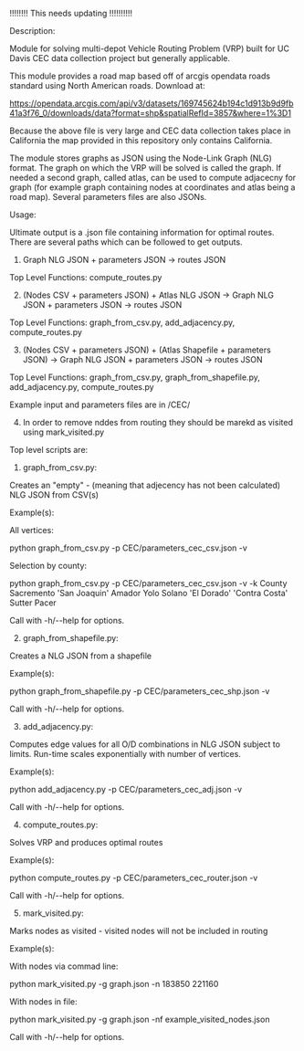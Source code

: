 !!!!!!!! This needs updating !!!!!!!!!!


Description:

Module for solving multi-depot Vehicle Routing Problem (VRP) built for UC Davis CEC data collection project but generally applicable.

This module provides a road map based off of arcgis opendata roads standard using North American roads. Download at:

https://opendata.arcgis.com/api/v3/datasets/169745624b194c1d913b9d9fb41a3f76_0/downloads/data?format=shp&spatialRefId=3857&where=1%3D1

Because the above file is very large and CEC data collection takes place in California the map provided in this repository only contains California.

The module stores graphs as JSON using the Node-Link Graph (NLG) format. The graph on which the VRP will be solved is called the graph. If needed a second graph, called atlas, can be used to compute adjacecny for graph (for example graph containing nodes at coordinates and atlas being a road map). Several parameters files are also JSONs.

Usage:

Ultimate output is a .json file containing information for optimal routes. There are several paths which can be followed to get outputs.

1. Graph NLG JSON + parameters JSON -> routes JSON

Top Level Functions: compute_routes.py

2. (Nodes CSV + parameters JSON) + Atlas NLG JSON -> Graph NLG JSON + parameters JSON -> routes JSON

Top Level Functions: graph_from_csv.py, add_adjacency.py, compute_routes.py

3. (Nodes CSV + parameters JSON) + (Atlas Shapefile + parameters JSON) -> Graph NLG JSON + parameters JSON -> routes JSON

Top Level Functions: graph_from_csv.py, graph_from_shapefile.py, add_adjacency.py, compute_routes.py

Example input and parameters files are in /CEC/

4. In order to remove nddes from routing they should be marekd as visited using mark_visited.py

Top level scripts are:

1. graph_from_csv.py:

Creates an "empty" - (meaning that adjecency has not been calculated) NLG JSON from CSV(s)

Example(s):

All vertices:

python graph_from_csv.py -p CEC/parameters_cec_csv.json -v

Selection by county:

python graph_from_csv.py -p CEC/parameters_cec_csv.json -v -k County Sacremento 'San Joaquin' Amador Yolo Solano 'El Dorado' 'Contra Costa' Sutter Pacer

Call with -h/--help for options.

2. graph_from_shapefile.py:

Creates a NLG JSON from a shapefile

Example(s):

python graph_from_shapefile.py -p  CEC/parameters_cec_shp.json -v

Call with -h/--help for options.

3. add_adjacency.py:

Computes edge values for all O/D combinations in NLG JSON subject to limits. Run-time scales exponentially with number of vertices.

Example(s):

python add_adjacency.py -p CEC/parameters_cec_adj.json -v

Call with -h/--help for options.

4. compute_routes.py:

Solves VRP and produces optimal routes

Example(s):

python compute_routes.py -p CEC/parameters_cec_router.json -v

Call with -h/--help for options.

5. mark_visited.py:

Marks nodes as visited - visited nodes will not be included in routing

Example(s):

With nodes via commad line:

python mark_visited.py -g graph.json -n 183850 221160

With nodes in file:

python mark_visited.py -g graph.json -nf example_visited_nodes.json

Call with -h/--help for options.